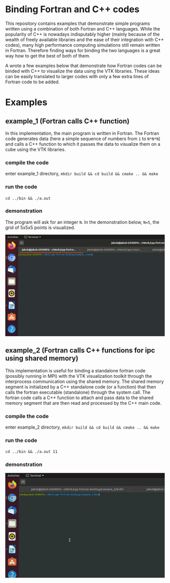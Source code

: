 # Binding Fortran and C++ codes

This repository contains examples that demonstrate simple programs written using a combination of both Fortran and C++ languages. While the popularity of C++ is nowadays indisputably higher (mainly because of the wealth of freely available libraries and the ease of their integration with C++ codes), many high performance computing simulations still remain written in Fortran. Therefore finding ways for binding the two languages is a great way how to get the best of both of them.

A wrote a few examples below that demonstrate how Fortran codes can be binded with C++ to visualize the data using the VTK libraries. These ideas can be easily translated to larger codes with only a few extra lines of Fortran code to be added. 

# Examples

## example_1 (Fortran calls C++ function)
In this implementation, the main program is written in Fortran. The Fortran code generates data (here a simple sequence of numbers from `1` to `N*N*N`) and calls a C++ function to which it passes the data to visualize them on a cube using the VTK libraries. 

### compile the code
enter example_1 directory,
`mkdir build && cd build && cmake .. && make`

### run the code
`cd ../bin && ./a.out`

### demonstration
The program will ask for an integer `N`. In the demonstration below, `N=5`, the grid of 5x5x5 points is visualized.

![](figures/example_1.gif)

## example_2 (Fortran calls C++ functions for ipc using shared memory)
This implementation is useful for binding a standalone fortran code (possibly running in MPI) with the VTK visualization toolkit through the interprocess communication using the shared memory. The shared memory segment is initialized by a C++ standalone code (or a function) that then calls the fortran executable (standalone) through the system call. The fortran code calls a C++ function to attach and pass data to the shared memory segment that are then read and processed by the C++ main code.  

### compile the code
enter example_2 directory, 
`mkdir build && cd build && cmake .. && make`

### run the code
`cd ../bin && ./a.out 11`

### demonstration

![](figures/example_2.gif)
